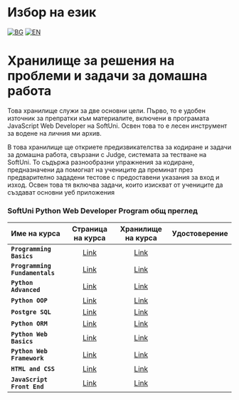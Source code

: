 # Избор на език

[![BG](https://img.shields.io/badge/LANG-BG-red.svg)](https://github.com/Ivan-Plamenov/MyCourses/blob/main/Python_Web_Developer/README.bg.md)
[![EN](https://img.shields.io/badge/LANG-EN-blue.svg)](https://github.com/Ivan-Plamenov/MyCourses/blob/main/Python_Web_Developer/README.md)

# Хранилище за решения на проблеми и задачи за домашна работа

Това хранилище служи за две основни цели. Първо, то е удобен източник за препратки към материалите, включени в програмата JavaScript Web Developer на SoftUni. Освен това то е лесен инструмент за водене на 
личния ми архив.

В това хранилище ще откриете предизвикателства за кодиране и задачи за домашна работа, свързани с Judge, системата за тестване на SoftUni. То съдържа разнообразни упражнения за кодиране, предназначени да помогнат на учениците да преминат през предварително зададени тестове с предоставени указания за вход и изход. Освен това тя включва задачи, които изискват от учениците да създават основни уеб приложения

### SoftUni Python Web Developer Program общ преглед

| Име на курса | Страница на курса | Хранилище на курса | Удостоверение |
| :---------- | :---------: | :---------: | :---------: |
| **`Programming Basics`** | [Link](https://softuni.bg/courses/programming-basics)| [Link](https://github.com/Ivan-Plamenov/MyCoursesPortfolio/tree/main/JS_Web_Developer/01_Programming_Basics) | |
| **`Programming Fundamentals`** | [Link](https://softuni.bg/courses/programming-fundamentals-csharp-java-js-python)| [Link](https://github.com/Ivan-Plamenov/MyCoursesPortfolio/tree/main/JS_Web_Developer/02_Programming_Fundamentals) | |
| **`Python Advanced`** | [Link](https://softuni.bg/courses/python-advanced)| [Link](https://github.com/Ivan-Plamenov/MyCoursesPortfolio/tree/main/Python_Web_Developer/03_Python_Advanced) | |
| **`Python OOP`** | [Link](https://softuni.bg/courses/python-oop)| [Link](https://github.com/Ivan-Plamenov/MyCoursesPortfolio/tree/main/Python_Web_Developer/04_Python_OOP) | |
| **`Postgre SQL`** | [Link](https://softuni.bg/opencourses/postgre-sql)| [Link](https://github.com/Ivan-Plamenov/MyCoursesPortfolio/tree/main/Python_Web_Developer/05_Postgre_SQL) | |
| **`Python ORM`** | [Link](https://softuni.bg/courses/python-orm)| [Link](https://github.com/Ivan-Plamenov/MyCoursesPortfolio/tree/main/Python_Web_Developer/06_Python_ORM) | |
| **`Python Web Basics`** | [Link](https://softuni.bg/courses/python-web-basics)| [Link](https://github.com/Ivan-Plamenov/MyCoursesPortfolio/tree/main/Python_Web_Developer/07_Python_Web_Basics) | |
| **`Python Web Framework`** | [Link](https://softuni.bg/courses/python-web-framework)| [Link](https://github.com/Ivan-Plamenov/MyCoursesPortfolio/tree/main/Python_Web_Developer/08_Python_Web_Framework) | |
| **`HTML and CSS`** | [Link](https://softuni.bg/courses/html-and-css)| [Link](https://github.com/Ivan-Plamenov/MyCoursesPortfolio/tree/main/Python_Web_Developer/09_HTML_and_CSS) | |
| **`JavaScript Front End`** | [Link](https://softuni.bg/courses/js-front-end)| [Link](https://github.com/Ivan-Plamenov/MyCoursesPortfolio/tree/main/Python_Web_Developer/10_JS_Front_End) | |


